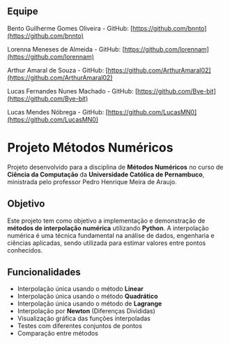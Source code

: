 ## Equipe

Bento Guilherme Gomes Oliveira - GitHub: [https://github.com/bnnto](https://github.com/bnnto)

Lorenna Meneses de Almeida - GitHub: [https://github.com/lorennam](https://github.com/lorennam)

Arthur Amaral de Souza - GitHub: [https://github.com/ArthurAmaral02](https://github.com/ArthurAmaral02)

Lucas Fernandes Nunes Machado - GitHub: [https://github.com/Bye-bit](https://github.com/Bye-bit)

Lucas Mendes Nóbrega - GitHub: [https://github.com/LucasMN0](https://github.com/LucasMN0)

# Projeto Métodos Numéricos

Projeto desenvolvido para a disciplina de **Métodos Numéricos** no curso de **Ciência da Computação** da **Universidade Católica de Pernambuco**, ministrada pelo professor Pedro Henrique Meira de Araujo.

## Objetivo
Este projeto tem como objetivo a implementação e demonstração de **métodos de interpolação numérica** utilizando **Python**. A interpolação numérica é uma técnica fundamental na análise de dados, engenharia e ciências aplicadas, sendo utilizada para estimar valores entre pontos conhecidos.

## Funcionalidades

- Interpolação única usando o método **Linear**
- Interpolação única usando o método **Quadrático**
- Interpolação única usando o método de **Lagrange**
- Interpolação por **Newton** (Diferenças Divididas)
- Visualização gráfica das funções interpoladas
- Testes com diferentes conjuntos de pontos
- Comparação entre métodos
